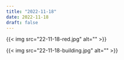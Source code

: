 ```yaml
---
title: "2022-11-18"
date: 2022-11-18
draft: false
---
```


{{< img src="22-11-18-red.jpg" alt="" >}}

{{< img src="22-11-18-building.jpg" alt="" >}}
